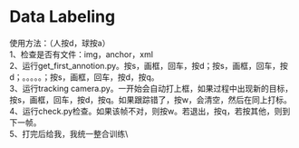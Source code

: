 # Data Labeling
使用方法：（人按d，球按a）\
1、检查是否有文件：img，anchor，xml\
2、运行get_first_annotion.py。按s，画框，回车，按d；按s，画框，回车，按d；。。。。。；按s，画框，回车，按d，按q。\
3、运行tracking camera.py。一开始会自动打上框，如果过程中出现新的目标，按s，画框，回车，按d，按q。如果跟踪错了，按w，会清空，然后在同上打标。\
4、运行check.py检查。如果该帧不对，则按w。若退出，按q，若按其他，则到下一帧。\
5、打完后给我，我统一整合训练\
